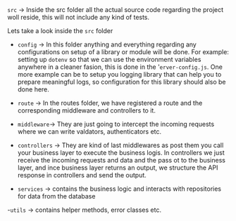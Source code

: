 ## 


`src` -> Inside the src folder all the actual source code regarding the project woll reside, this will not include any kind of tests.

Lets take a look inside the `src` folder

- `config` -> In this folder anything and everything regarding any configurations  on setup of a library or module will be done. For example: setting up `dotenv` so that we can use the environment variables anywhere in a cleaner fasion, this is done in the '`erver-config.js`. One more example can be to setup you logging library that can help you to prepare meaningful logs, so configuration for this library should also be done here.

- `route` -> In the routes folder, we have registered a route and the corresponding middleware and controllers to it. 

- `middleware`-> They are just going to intercept the incoming requests where we can write valdators, authenticators etc.

- `controllers` -> They are kind of last middlewares as post them you call your business layer to execute the business logis. In controllers we just receive the incoming requests and data and the pass ot to the business layer, and ince business layer returns an output, we structure the API response in controllers and send the output.

- `services` -> contains the business logic and interacts with repositories for data from the database

-`utils` -> contains helper methods, error classes etc.


